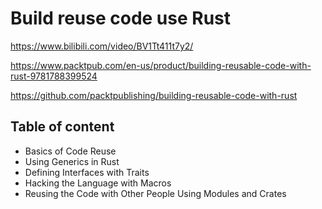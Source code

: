 # Build reuse code use Rust

https://www.bilibili.com/video/BV1Tt411t7y2/

https://www.packtpub.com/en-us/product/building-reusable-code-with-rust-9781788399524

https://github.com/packtpublishing/building-reusable-code-with-rust

## Table of content

- Basics of Code Reuse
- Using Generics in Rust
- Defining Interfaces with Traits
- Hacking the Language with Macros
- Reusing the Code with Other People Using Modules and Crates
